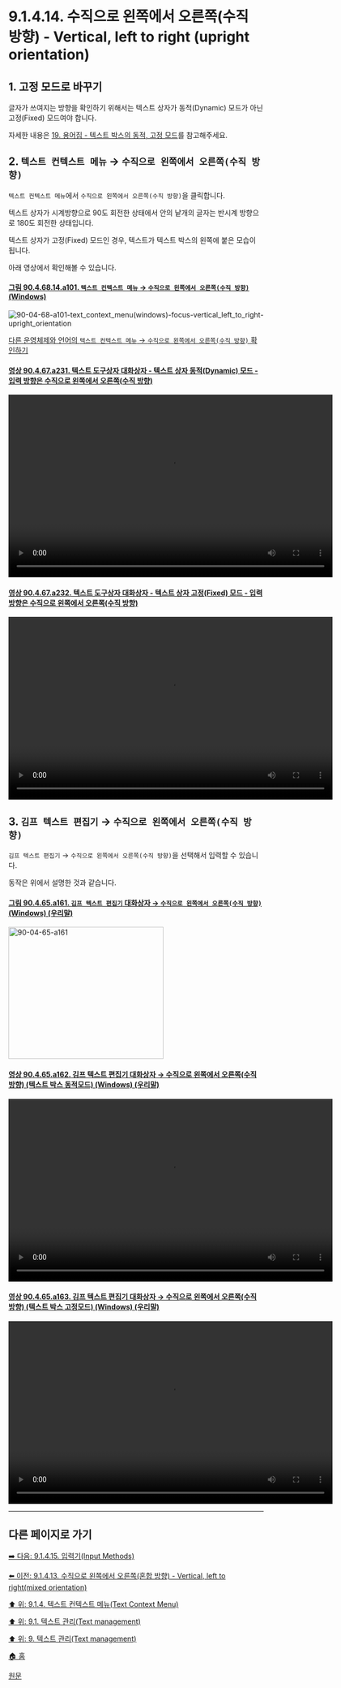 # 9.1.4.14. 수직으로 왼쪽에서 오른쪽(수직 방향) - Vertical, left to right (upright orientation)

## 1. 고정 모드로 바꾸기
글자가 쓰여지는 방향을 확인하기 위해서는 텍스트 상자가 동적(Dynamic) 모드가 아닌 고정(Fixed) 모드여야 합니다.

자세한 내용은 [19. 용어집 - 텍스트 박스의 동적, 고정 모드](./19-glossaryx-text_box_mode.md)를 참고해주세요.

## 2. `텍스트 컨텍스트 메뉴` → `수직으로 왼쪽에서 오른쪽(수직 방향)`
`텍스트 컨텍스트 메뉴`에서 `수직으로 왼쪽에서 오른쪽(수직 방향)`을 클릭합니다.

텍스트 상자가 시계방향으로 90도 회전한 상태에서 안의 낱개의 글자는 반시계 방향으로 180도 회전한 상태입니다.

텍스트 상자가 고정(Fixed) 모드인 경우, 텍스트가 텍스트 박스의 왼쪽에 붙은 모습이 됩니다.

아래 영상에서 확인해볼 수 있습니다.

<a id="90-04-68-14-a101"></a>

#### [그림 90.4.68.14.a101. `텍스트 컨텍스트 메뉴` → `수직으로 왼쪽에서 오른쪽(수직 방향)` (Windows)](./90-04-0068-014-vertical_left_to_right_upright_orientation.md#90-04-68-14-a101)
![90-04-68-a101-text_context_menu(windows)-focus-vertical_left_to_right-upright_orientation](https://github.com/wonder13662/gimp/assets/15767104/38c93349-2090-4c2b-83bc-ceb229e2b549)

[다른 운영체제와 언어의 `텍스트 컨텍스트 메뉴` → `수직으로 왼쪽에서 오른쪽(수직 방향)` 확인하기](./90-04-0068-014-vertical_left_to_right_upright_orientation.md#90-04-68-14-a201)

<a id="90-04-67-a231"></a>

#### [영상 90.4.67.a231. 텍스트 도구상자 대화상자 - 텍스트 상자 동적(Dynamic) 모드 - 입력 방향은 수직으로 왼쪽에서 오른쪽(수직 방향)](./90-04-0067-text_toolbox.md#90-04-67-a231)
<video controls="controls" width="640" height="360" src="https://github.com/wonder13662/gimp/assets/15767104/29e7383a-f237-4e76-b511-8368b6aeab70"></video>

<a id="90-04-67-a232"></a>

#### [영상 90.4.67.a232. 텍스트 도구상자 대화상자 - 텍스트 상자 고정(Fixed) 모드 - 입력 방향은 수직으로 왼쪽에서 오른쪽(수직 방향)](./90-04-0067-text_toolbox.md#90-04-67-a232)
<video controls="controls" width="640" height="360" src="https://github.com/wonder13662/gimp/assets/15767104/7883d2db-eada-4382-889c-c6149f5f8f4c"></video>

## 3. `김프 텍스트 편집기` → `수직으로 왼쪽에서 오른쪽(수직 방향)`
`김프 텍스트 편집기` → `수직으로 왼쪽에서 오른쪽(수직 방향)`을 선택해서 입력할 수 있습니다.

동작은 위에서 설명한 것과 같습니다.

<a id="90-04-65-a161"></a>

#### [그림 90.4.65.a161. `김프 텍스트 편집기` 대화상자 → `수직으로 왼쪽에서 오른쪽(수직 방향)` (Windows) (우리말)](./90-04-0065-gimp_text_editor.md#90-04-65-a161)
<img width="306" height="260" alt="90-04-65-a161" src="https://github.com/wonder13662/gimp/assets/15767104/aa5c8412-d4b9-43ef-a24f-0bf4663485b2" />

<a id="90-04-65-a162"></a>

#### [영상 90.4.65.a162. 김프 텍스트 편집기 대화상자 → 수직으로 왼쪽에서 오른쪽(수직 방향) (텍스트 박스 동적모드) (Windows) (우리말)](./90-04-0065-gimp_text_editor.md#90-04-65-a162)
<video controls="controls" width="640" height="360" src="https://github.com/wonder13662/gimp/assets/15767104/c2f3d47d-093e-4609-9959-542b698a4b90"></video>

<a id="90-04-65-a163"></a>

#### [영상 90.4.65.a163. 김프 텍스트 편집기 대화상자 → 수직으로 왼쪽에서 오른쪽(수직 방향) (텍스트 박스 고정모드) (Windows) (우리말)](./90-04-0065-gimp_text_editor.md#90-04-65-a163)
<video controls="controls" width="640" height="360" src="https://github.com/wonder13662/gimp/assets/15767104/5589b7ef-7e8a-46f6-b299-4e7f5c241dfc"></video>

***

## 다른 페이지로 가기

[➡️ 다음: 9.1.4.15. 입력기(Input Methods)](./09-01-04-15-input_methods.md)

[⬅️ 이전: 9.1.4.13. 수직으로 왼쪽에서 오른쪽(혼합 방향) - Vertical, left to right(mixed orientation)](./09-01-04-13-vertical_left_to_right_mixed_orientation.md)

[⬆️ 위: 9.1.4. 텍스트 컨텍스트 메뉴(Text Context Menu)](./09-01-04-00-text_context_menu.md)

[⬆️ 위: 9.1. 텍스트 관리(Text management)](./09-01-00-text-management.md)

[⬆️ 위: 9. 텍스트 관리(Text management)](./09-00-text-management.md)

[🏠 홈](./00-home.md)

[원문](https://docs.gimp.org/2.10/ko/gimp-image-text-management.html#text-context-menu)
